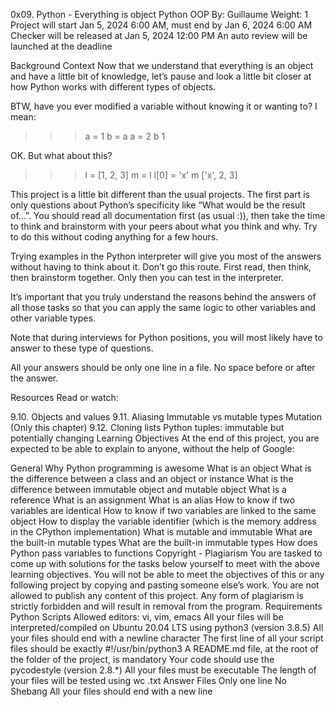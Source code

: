 0x09. Python - Everything is object
Python
OOP
 By: Guillaume
 Weight: 1
 Project will start Jan 5, 2024 6:00 AM, must end by Jan 6, 2024 6:00 AM
 Checker will be released at Jan 5, 2024 12:00 PM
 An auto review will be launched at the deadline


Background Context
Now that we understand that everything is an object and have a little bit of knowledge, let’s pause and look a little bit closer at how Python works with different types of objects.

BTW, have you ever modified a variable without knowing it or wanting to? I mean:

>>> a = 1
>>> b = a
>>> a = 2
>>> b
1
>>> 
OK. But what about this?

>>> l = [1, 2, 3]
>>> m = l
>>> l[0] = 'x'
>>> m
['x', 2, 3]
>>> 



This project is a little bit different than the usual projects. The first part is only questions about Python’s specificity like “What would be the result of…”. You should read all documentation first (as usual :)), then take the time to think and brainstorm with your peers about what you think and why. Try to do this without coding anything for a few hours.

Trying examples in the Python interpreter will give you most of the answers without having to think about it. Don’t go this route. First read, then think, then brainstorm together. Only then you can test in the interpreter.

It’s important that you truly understand the reasons behind the answers of all those tasks so that you can apply the same logic to other variables and other variable types.

Note that during interviews for Python positions, you will most likely have to answer to these type of questions.

All your answers should be only one line in a file. No space before or after the answer.

Resources
Read or watch:

9.10. Objects and values
9.11. Aliasing
Immutable vs mutable types
Mutation (Only this chapter)
9.12. Cloning lists
Python tuples: immutable but potentially changing
Learning Objectives
At the end of this project, you are expected to be able to explain to anyone, without the help of Google:

General
Why Python programming is awesome
What is an object
What is the difference between a class and an object or instance
What is the difference between immutable object and mutable object
What is a reference
What is an assignment
What is an alias
How to know if two variables are identical
How to know if two variables are linked to the same object
How to display the variable identifier (which is the memory address in the CPython implementation)
What is mutable and immutable
What are the built-in mutable types
What are the built-in immutable types
How does Python pass variables to functions
Copyright - Plagiarism
You are tasked to come up with solutions for the tasks below yourself to meet with the above learning objectives.
You will not be able to meet the objectives of this or any following project by copying and pasting someone else’s work.
You are not allowed to publish any content of this project.
Any form of plagiarism is strictly forbidden and will result in removal from the program.
Requirements
Python Scripts
Allowed editors: vi, vim, emacs
All your files will be interpreted/compiled on Ubuntu 20.04 LTS using python3 (version 3.8.5)
All your files should end with a newline character
The first line of all your script files should be exactly #!/usr/bin/python3
A README.md file, at the root of the folder of the project, is mandatory
Your code should use the pycodestyle (version 2.8.*)
All your files must be executable
The length of your files will be tested using wc
.txt Answer Files
Only one line
No Shebang
All your files should end with a new line
